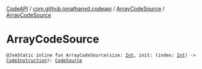[CodeAPI](../../index.md) / [com.github.jonathanxd.codeapi](../index.md) / [ArrayCodeSource](index.md) / [ArrayCodeSource](.)

# ArrayCodeSource

`@JvmStatic inline fun ArrayCodeSource(size: `[`Int`](https://kotlinlang.org/api/latest/jvm/stdlib/kotlin/-int/index.html)`, init: (index: `[`Int`](https://kotlinlang.org/api/latest/jvm/stdlib/kotlin/-int/index.html)`) -> `[`CodeInstruction`](../-code-instruction.md)`): `[`CodeSource`](../-code-source/index.md)